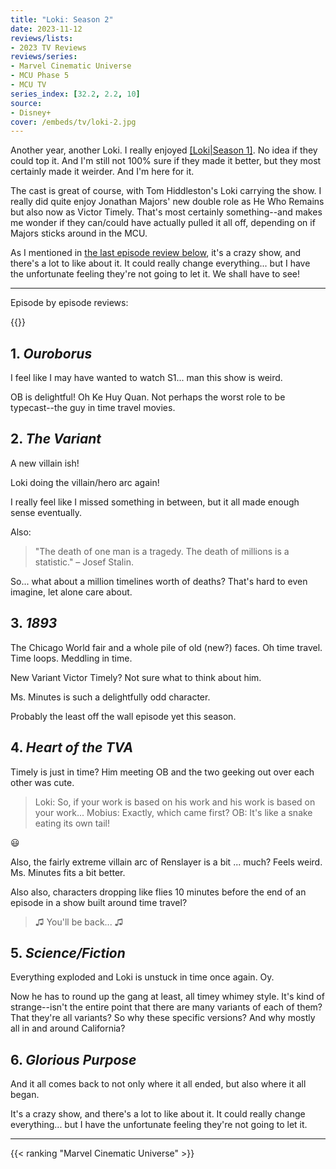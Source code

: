 ```yaml
---
title: "Loki: Season 2"
date: 2023-11-12
reviews/lists:
- 2023 TV Reviews
reviews/series:
- Marvel Cinematic Universe
- MCU Phase 5
- MCU TV
series_index: [32.2, 2.2, 10]
source:
- Disney+
cover: /embeds/tv/loki-2.jpg
---
```

Another year, another Loki. I really enjoyed [[Loki|Season 1]](). No idea if they could top it. And I'm still not 100% sure if they made it better, but they most certainly made it weirder. And I'm here for it. 

The cast is great of course, with Tom Hiddleston's Loki carrying the show. I really did quite enjoy Jonathan Majors' new double role as He Who Remains but also now as Victor Timely. That's most certainly something--and makes me wonder if they can/could have actually pulled it all off, depending on if Majors sticks around in the MCU. 

As I mentioned in [the last episode review below](#6-glorious-purpose), it's a crazy show, and there's a lot to like about it. It could really change everything... but I have the unfortunate feeling they're not going to let it. We shall have to see!

- - - - -

<!--more-->

Episode by episode reviews:

{{<toc>}}

## 1. *Ouroborus*

I feel like I may have wanted to watch S1... man this show is weird. 

OB is delightful! Oh Ke Huy Quan. Not perhaps the worst role to be typecast--the guy in time travel movies. 

## 2. *The Variant*

A new villain ish!

Loki doing the villain/hero arc again!

I really feel like I missed something in between, but it all made enough sense eventually. 

Also:

> "The death of one man is a tragedy. The death of millions is a statistic." – Josef Stalin.

So... what about a million timelines worth of deaths? That's hard to even imagine, let alone care about. 

## 3. *1893*

The Chicago World fair and a whole pile of old (new?) faces. Oh time travel. Time loops. Meddling in time. 

New Variant Victor Timely? Not sure what to think about him. 

Ms. Minutes is such a delightfully odd character. 

Probably the least off the wall episode yet this season. 

## 4. *Heart of the TVA*

Timely is just in time? Him meeting OB and the two geeking out over each other was cute. 

> Loki: So, if your work is based on his work and his work is based on your work...
> Mobius: Exactly, which came first?
> OB: It's like a snake eating its own tail!

😃

Also, the fairly extreme villain arc of Renslayer is a bit ... much? Feels weird. Ms. Minutes fits a bit better. 

Also also, characters dropping like flies 10 minutes before the end of an episode in a show built around time travel?

> ♫ You'll be back... ♫

## 5. *Science/Fiction*

Everything exploded and Loki is unstuck in time once again. Oy. 

Now he has to round up the gang at least, all timey whimey style. It's kind of strange--isn't the entire point that there are many variants of each of them? That they're all variants? So why these specific versions? And why mostly all in and around California?

## 6. *Glorious Purpose*

And it all comes back to not only where it all ended, but also where it all began. 

It's a crazy show, and there's a lot to like about it. It could really change everything... but I have the unfortunate feeling they're not going to let it. 

- - - - - 

{{< ranking "Marvel Cinematic Universe" >}}